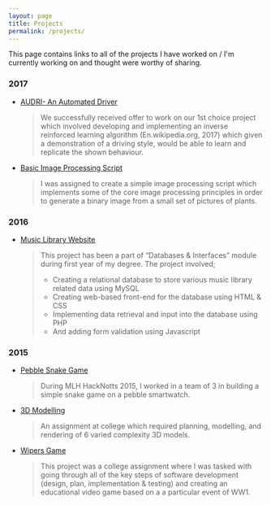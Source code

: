 ```yaml
---
layout: page
title: Projects
permalink: /projects/
---
```


This page contains links to all of the projects I have worked on / I'm currently working on and thought were worthy of sharing.

### 2017

- [AUDRI- An Automated Driver](https://tomaskul.github.io/2017/audri-automated-driver/)

  > We successfully received offer to work on our 1st choice project which involved developing and implementing an inverse
  > reinforced learning algorithm (En.wikipedia.org, 2017) which given a demonstration of a driving style, would be able to learn and
  > replicate the shown behaviour.

- [Basic Image Processing Script](https://tomaskul.github.io/2017/basic-image-processing-script/)

  > I was assigned to create a simple image processing script which implements some of the core image processing principles in order to
  > generate a binary image from a small set of pictures of plants.

### 2016

- [Music Library Website](https://tomaskul.github.io/2016/music-library-website/)

  > This project has been a part of “Databases & Interfaces” module during first year of my degree. The project involved;
  > - Creating a relational database to store various music library related data using MySQL
  > - Creating web-based front-end for the database using HTML & CSS
  > - Implementing data retrieval and input into the database using PHP
  > - And adding form validation using Javascript

### 2015

- [Pebble Snake Game](https://tomaskul.github.io/2015/pebble-snake/)

  > During MLH HackNotts 2015, I worked in a team of 3 in building a simple snake game on a pebble smartwatch.

- [3D Modelling](https://tomaskul.github.io/2015/3d-models/)

  > An assignment at college which required planning, modelling, and rendering of 6 varied complexity 3D models.

- [Wipers Game](https://tomaskul.github.io/2015/wiper-game/)

  > This project was a college assignment where I was tasked with going through all of the key steps of software 
  > development (design, plan, implementation & testing) and creating an educational video game based on a a particular event of WW1.
